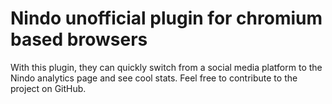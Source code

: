 # Nindo unofficial plugin for chromium based browsers

With this plugin, they can quickly switch from a social media platform to the Nindo analytics page and see cool stats. Feel free to contribute to the project on GitHub.
